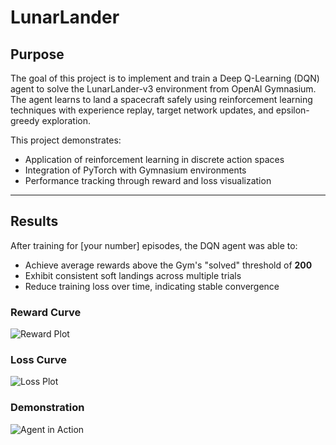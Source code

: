 # LunarLander
## Purpose

The goal of this project is to implement and train a Deep Q-Learning (DQN) agent to solve the LunarLander-v3 environment from OpenAI Gymnasium. The agent learns to land a spacecraft safely using reinforcement learning techniques with experience replay, target network updates, and epsilon-greedy exploration.

This project demonstrates:
- Application of reinforcement learning in discrete action spaces
- Integration of PyTorch with Gymnasium environments
- Performance tracking through reward and loss visualization

---

## Results

After training for [your number] episodes, the DQN agent was able to:
- Achieve average rewards above the Gym's "solved" threshold of **200**
- Exhibit consistent soft landings across multiple trials
- Reduce training loss over time, indicating stable convergence

### Reward Curve
![Reward Plot](LunarLander/trainingrewards.png)

### Loss Curve
![Loss Plot](LunarLander/trainingloss.png)

### Demonstration
![Agent in Action](LunarLander/lunar_lander_dqn.gif)
